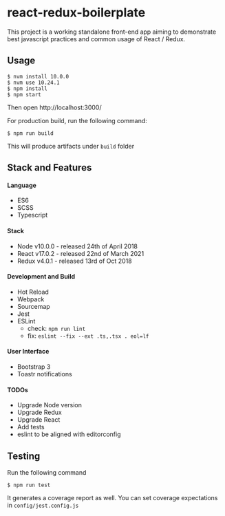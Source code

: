 # react-redux-boilerplate

This project is a working standalone front-end app aiming to demonstrate best javascript practices and common usage of React / Redux.

## Usage
```
$ nvm install 10.0.0
$ nvm use 10.24.1
$ npm install
$ npm start
```

Then open http://localhost:3000/

For production build, run the following command:

```
$ npm run build
```

This will produce artifacts under ``build`` folder

## Stack and Features

#### Language
- ES6
- SCSS
- Typescript

#### Stack
- Node v10.0.0 - released 24th of April 2018
- React v17.0.2 - released 22nd of March 2021
- Redux v4.0.1 - released 13rd of Oct 2018

#### Development and Build
- Hot Reload
- Webpack
- Sourcemap
- Jest
- ESLint
  - check: ``npm run lint``
  - fix: ``eslint --fix --ext .ts,.tsx . eol=lf``

#### User Interface
- Bootstrap 3
- Toastr notifications

#### TODOs

- Upgrade Node version
- Upgrade Redux
- Upgrade React
- Add tests
- eslint to be aligned with editorconfig

## Testing

Run the following command

```
$ npm run test
``` 

It generates a coverage report as well. You can set coverage expectations in ``config/jest.config.js``
